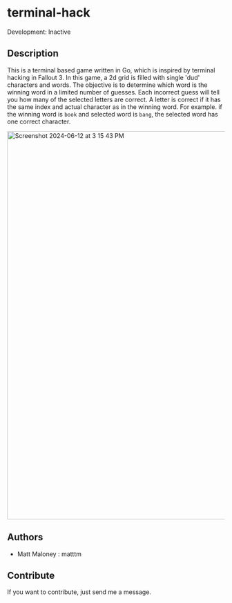# terminal-hack

Development: Inactive

## Description

This is a terminal based game written in Go, which is inspired by terminal hacking in Fallout 3. In this game, a 2d grid is filled with single 'dud' characters and words. The objective is to determine which word is the winning word in a limited number of guesses. Each incorrect guess will tell you how many of the selected letters are correct. A letter is correct if it has the same index and actual character as in the winning word. For example. if the winning word is `book` and selected word is `bang`, the selected word has one correct character.

<img width="900" alt="Screenshot 2024-06-12 at 3 15 43 PM" src="https://github.com/matttm/terminal-hack/assets/22200799/d8eba264-e809-45b7-897d-734cbf2bcd4c">

## Authors

-   Matt Maloney : matttm

## Contribute

If you want to contribute, just send me a message.
